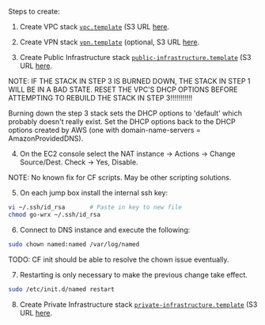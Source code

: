 Steps to create:

1. Create VPC stack [`vpc.template`](./vpc.template) (S3 URL [here](https://s3.amazonaws.com/aws-musings-us-east-1/infrastructure/vpc.template).

2. Create VPN stack [`vpn.template`](./vpn.template) (optional, S3 URL [here](https://s3.amazonaws.com/aws-musings-us-east-1/infrastructure/vpn.template).

3. Create Public Infrastructure stack [`public-infrastructure.template`](./public-infrastructure.template) (S3 URL [here](https://s3.amazonaws.com/aws-musings-us-east-1/infrastructure/public-infrastructure.template).

  NOTE: IF THE STACK IN STEP 3 IS BURNED DOWN, THE STACK IN STEP 1 WILL BE IN A BAD STATE.
  RESET THE VPC'S DHCP OPTIONS BEFORE ATTEMPTING TO REBUILD THE STACK IN STEP 3!!!!!!!!!!!

  Burning down the step 3 stack sets the DHCP options to 'default' which probably doesn't
  really exist. Set the DHCP options back to the DHCP options created by AWS (one with
  domain-name-servers = AmazonProvidedDNS).

4. On the EC2 console select the NAT instance -> Actions -> Change Source/Dest. Check -> Yes, Disable.

  NOTE: No known fix for CF scripts. May be other scripting solutions.

5. On each jump box install the internal ssh key:

  ```bash
  vi ~/.ssh/id_rsa       # Paste in key to new file
  chmod go-wrx ~/.ssh/id_rsa
  ```

6. Connect to DNS instance and execute the following:

  ```bash
  sudo chown named:named /var/log/named
  ```

  TODO: CF init should be able to resolve the chown issue eventually.

7. Restarting is only necessary to make the previous change take effect.

  ```bash
  sudo /etc/init.d/named restart
  ```

8. Create Private Infrastructure stack [`private-infrastructure.template`](./private-infrastructure.template) (S3 URL [here](https://s3.amazonaws.com/aws-musings-us-east-1/infrastructure/private-infrastructure.template).
